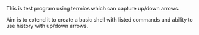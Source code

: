 
This is test program using termios which can capture up/down arrows.

Aim is to extend it to create a basic shell with listed commands and ability to use history
with up/down arrows.

